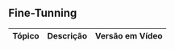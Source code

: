 ## Fine-Tunning

| Tópico | Descrição | Versão em Vídeo |
|-----------|-----------|-----------------|
